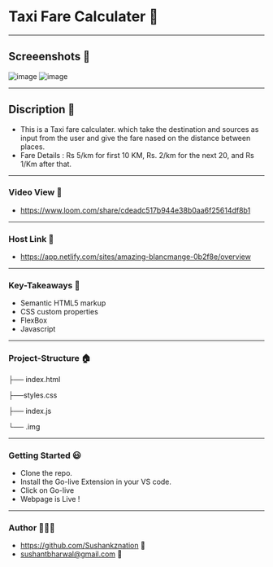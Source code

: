 # Taxi Fare Calculater 🚕

------------

## Screeenshots 📇
![image](https://user-images.githubusercontent.com/102636327/187023648-6183cf97-fb83-4e12-99d1-4461c4a3511e.png)
![image](https://user-images.githubusercontent.com/102636327/187023692-82c73009-282c-4dcb-bbc4-03eeb3d528a3.png)

------------

## Discription 🤙
- This is a Taxi fare calculater. which take the destination and sources as input from the user and give the fare
  nased on the distance between places.
- Fare Details : Rs 5/km for first 10 KM, Rs. 2/km for the next 20, and Rs 1/Km after that.

------------

### Video View 🎥
- https://www.loom.com/share/cdeadc517b944e38b0aa6f25614df8b1

------------

### Host Link 🔗
- https://app.netlify.com/sites/amazing-blancmange-0b2f8e/overview

------------

### Key-Takeaways 🔑
- Semantic HTML5 markup
- CSS custom properties
- FlexBox
- Javascript

------------

### Project-Structure 🏠
├── index.html

├──styles.css

├── index.js

└── .img

------------

### Getting Started 😃
- Clone the repo.
- Install the Go-live Extension in your VS code.
- Click on Go-live
- Webpage is Live !

------------

### Author 👨🏼‍🎓
- https://github.com/Sushankznation 📩
- sushantbharwal@gmail.com 📧
